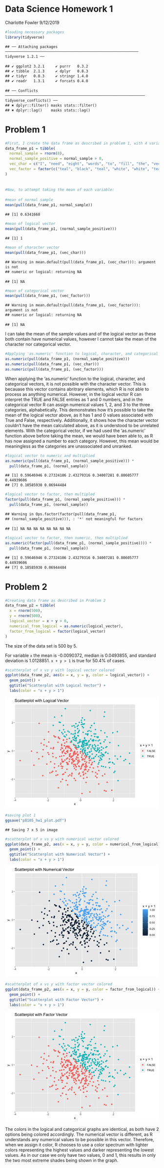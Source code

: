 Data Science Homework 1
================
Charlotte Fowler
9/12/2019

``` r
#loading necessary packages
library(tidyverse)
```

    ## ── Attaching packages ───────────────────────────────────────────────────────────── tidyverse 1.2.1 ──

    ## ✔ ggplot2 3.2.1     ✔ purrr   0.3.2
    ## ✔ tibble  2.1.3     ✔ dplyr   0.8.3
    ## ✔ tidyr   0.8.3     ✔ stringr 1.4.0
    ## ✔ readr   1.3.1     ✔ forcats 0.4.0

    ## ── Conflicts ──────────────────────────────────────────────────────────────── tidyverse_conflicts() ──
    ## ✖ dplyr::filter() masks stats::filter()
    ## ✖ dplyr::lag()    masks stats::lag()

# Problem 1

``` r
#First, I create the data frame as described in problem 1, with 4 variables.
data_frame_p1 = tibble(
  normal_sample = rnorm(8),
  normal_sample_positive = normal_sample > 0,
  vec_char = c("I", "need", "eight", "words", "to", "fill", "the", "vector"),
  vec_factor = factor(c("teal", "black", "teal", "white", "white", "teal", "black", "teal"))
)


#Now, to attempt taking the mean of each variable: 

#mean of normal sample
mean(pull(data_frame_p1, normal_sample))
```

    ## [1] 0.6341668

``` r
#mean of logical vector
mean(pull(data_frame_p1, (normal_sample_positive)))
```

    ## [1] 1

``` r
#mean of character vector
mean(pull(data_frame_p1, (vec_char)))
```

    ## Warning in mean.default(pull(data_frame_p1, (vec_char))): argument is not
    ## numeric or logical: returning NA

    ## [1] NA

``` r
#mean of categorical vector
mean(pull(data_frame_p1, (vec_factor)))
```

    ## Warning in mean.default(pull(data_frame_p1, (vec_factor))): argument is not
    ## numeric or logical: returning NA

    ## [1] NA

I can take the mean of the sample values and of the logical vector as
these both contain have numerical values, however I cannot take the mean
of the character nor categorical
vector.

``` r
#Applying 'as.numeric' function to logical, character, and categorical vectors
as.numeric(pull(data_frame_p1, (normal_sample_positive)))
as.numeric(pull(data_frame_p1, (vec_char)))
as.numeric(pull(data_frame_p1, (vec_factor)))
```

When applying the ‘as.numeric’ function to the logical, character, and
categorical vectors, it is not possible with the character vector. This
is becauase this vector contains abritrary elements, which R is not able
to process as anything numerical. However, in the logical vector R can
interpret the TRUE and FALSE entries as 1 and 0 numbers, and in the
categorical vector R can assign numerical values 1, 2, and 3 to the
three categories, alphabetically. This demonstrates how it’s possible to
take the mean of the logical vector above, as it has 1 and 0 values
associated with True and False, respectively. Additionally, it shows how
the character vector couldn’t have the mean calculated above, as it is
understood to be unrelated elements. With the categorical vector, if we
had used the ‘as.numeric’ function above before taking the mean, we
would have been able to, as R has now assigned a number to each
category. However, this mean would be meaningless as the categories are
unassociated and unranked.

``` r
#logical vector to numeric and multiplied
as.numeric(pull(data_frame_p1, (normal_sample_positive))) * 
  pull(data_frame_p1, (normal_sample))
```

    ## [1] 0.59646946 0.27324106 2.43279316 0.34007281 0.80605777 0.44939606
    ## [7] 0.10585930 0.06944484

``` r
#logical vector to factor, then multipled
factor(pull(data_frame_p1, (normal_sample_positive))) * 
  pull(data_frame_p1, (normal_sample))
```

    ## Warning in Ops.factor(factor(pull(data_frame_p1,
    ## (normal_sample_positive))), : '*' not meaningful for factors

    ## [1] NA NA NA NA NA NA NA NA

``` r
#logical vector to factor, then numeric, then multiplied
as.numeric(factor(pull(data_frame_p1, (normal_sample_positive)))) * 
  pull(data_frame_p1, (normal_sample))
```

    ## [1] 0.59646946 0.27324106 2.43279316 0.34007281 0.80605777 0.44939606
    ## [7] 0.10585930 0.06944484

# Problem 2

``` r
#Creating data frame as described in Problem 2
data_frame_p2 = tibble(
  x = rnorm(500),
  y = rnorm(500),
  logical_vector = x + y > 0,
  numerical_from_logical = as.numeric(logical_vector),
  factor_from_logical = factor(logical_vector)
)
```

The size of the data set is 500 by 5.

For variable `x` the mean is -0.0090372, median is 0.0493855, and
standard deviation is 1.0128851. `x + y > 1` is true for 50.4% of cases.

``` r
#scatterplot of x vs y with logical vector colored
ggplot(data_frame_p2, aes(x = x, y = y, color = logical_vector)) + 
  geom_point() +
  ggtitle("Scatterplot with Logical Vector") +
  labs(color = "x + y > 1")
```

![](p8105_hw1_crf2147_files/figure-gfm/unnamed-chunk-6-1.png)<!-- -->

``` r
#saving plot 1
ggsave("p8105_hw1_plot.pdf")
```

    ## Saving 7 x 5 in image

``` r
#scatterplot of x vs y with numerical vector colored
ggplot(data_frame_p2, aes(x = x, y = y, color = numerical_from_logical)) +
  geom_point() + 
  ggtitle("Scatterplot with Numerical Vector") +
  labs(color = "x + y > 1")
```

![](p8105_hw1_crf2147_files/figure-gfm/unnamed-chunk-6-2.png)<!-- -->

``` r
#scatterplot of x vs y with factor vector colored
ggplot(data_frame_p2, aes(x = x, y = y, color = factor_from_logical)) +
  geom_point() +
  ggtitle("Scatterplot with Factor Vector") +
  labs(color = "x + y > 1")
```

![](p8105_hw1_crf2147_files/figure-gfm/unnamed-chunk-6-3.png)<!-- -->

The colors in the logical and categorical graphs are identical, as both
have 2 options being colored accordingly. The numerical vector is
different, as R understands any numerical values to be possible in this
vector. Therefore, when we assign it color, R chooses to use a color
spectrum with lighter colors representing the highest values and darker
representing the lowest values. As in our case we only have two values,
0 and 1, this results in only the two most extreme shades being shown in
the graph.
